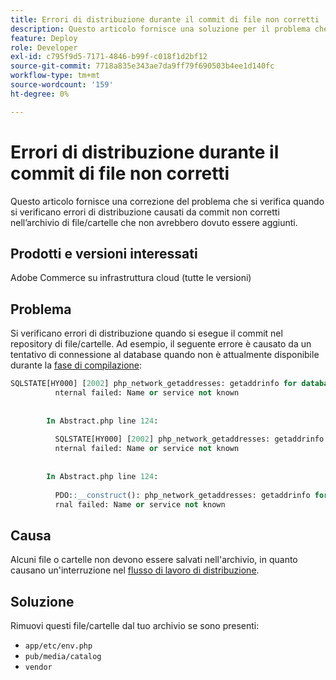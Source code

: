 ```yaml
---
title: Errori di distribuzione durante il commit di file non corretti
description: Questo articolo fornisce una soluzione per il problema che si verifica quando si verificano errori di distribuzione causati da commit non corretti nell’archivio di file/cartelle che non avrebbero dovuto essere aggiunti.
feature: Deploy
role: Developer
exl-id: c795f9d5-7171-4846-b99f-c018f1d2bf12
source-git-commit: 7718a835e343ae7da9ff79f690503b4ee1d140fc
workflow-type: tm+mt
source-wordcount: '159'
ht-degree: 0%

---
```


# Errori di distribuzione durante il commit di file non corretti

Questo articolo fornisce una correzione del problema che si verifica quando si verificano errori di distribuzione causati da commit non corretti nell’archivio di file/cartelle che non avrebbero dovuto essere aggiunti.

## Prodotti e versioni interessati

Adobe Commerce su infrastruttura cloud (tutte le versioni)

## Problema

Si verificano errori di distribuzione quando si esegue il commit nel repository di file/cartelle. Ad esempio, il seguente errore è causato da un tentativo di connessione al database quando non è attualmente disponibile durante la [fase di compilazione](https://experienceleague.adobe.com/docs/commerce-cloud-service/user-guide/develop/deploy/process.html?lang=it#build-phase):

```SQL
SQLSTATE[HY000] [2002] php_network_getaddresses: getaddrinfo for database.i  
          nternal failed: Name or service not known                                    
                                                                                       
        
        In Abstract.php line 124:
                                                                                       
          SQLSTATE[HY000] [2002] php_network_getaddresses: getaddrinfo for database.i  
          nternal failed: Name or service not known                                    
                                                                                       
        
        In Abstract.php line 124:
                                                                                       
          PDO::__construct(): php_network_getaddresses: getaddrinfo for database.inte  
          rnal failed: Name or service not known       
```

## Causa

Alcuni file o cartelle non devono essere salvati nell&#39;archivio, in quanto causano un&#39;interruzione nel [flusso di lavoro di distribuzione](https://experienceleague.adobe.com/docs/commerce-cloud-service/user-guide/develop/deploy/process.html?lang=it).

## Soluzione

Rimuovi questi file/cartelle dal tuo archivio se sono presenti:

* `app/etc/env.php`
* `pub/media/catalog`
* `vendor`
